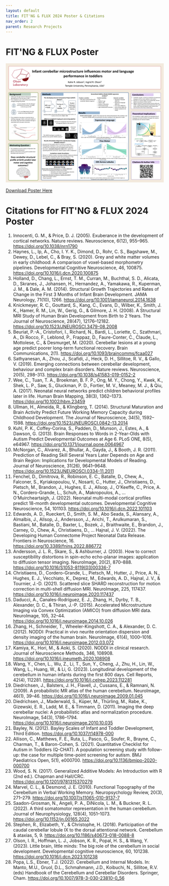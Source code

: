 ```yaml
---
layout: default
title: FIT'NG & FLUX 2024 Poster & Citations
nav_order: 2
parent: Research Projects
---
```


# FIT'NG & FLUX Poster 

![](<https://github.com/kjobson-neuro/kjobson-neuro.github.io/blob/main/assets/images/FLUX2024_kjv5.png>)

<a href="/assets/docs/FLUX2024_kjv5.pdf" download>Download Poster Here</a>

# Citations for FIT'NG & FLUX 2024 Poster

1. Innocenti, G. M., & Price, D. J. (2005). Exuberance in the development of cortical networks. Nature reviews. Neuroscience, 6(12), 955–965. https://doi.org/10.1038/nrn1790
2. Haynes, L., Ip, A., Cho, I. Y. K., Dimond, D., Rohr, C. S., Bagshawe, M., Dewey, D., Lebel, C., & Bray, S. (2020). Grey and white matter volumes in early childhood: A comparison of voxel-based morphometry pipelines. Developmental Cognitive Neuroscience, 46, 100875. https://doi.org/10.1016/j.dcn.2020.100875
3. Holland, D., Chang, L., Ernst, T. M., Curran, M., Buchthal, S. D., Alicata, D., Skranes, J., Johansen, H., Hernandez, A., Yamakawa, R., Kuperman, J. M., & Dale, A. M. (2014). Structural Growth Trajectories and Rates of Change in the First 3 Months of Infant Brain Development. JAMA Neurology, 71(10), 1266. https://doi.org/10.1001/jamaneurol.2014.1638
4. Knickmeyer, R. C., Gouttard, S., Kang, C., Evans, D., Wilber, K., Smith, J. K., Hamer, R. M., Lin, W., Gerig, G., & Gilmore, J. H. (2008). A Structural MRI Study of Human Brain Development from Birth to 2 Years. The Journal of Neuroscience, 28(47), 12176–12182. https://doi.org/10.1523/JNEUROSCI.3479-08.2008
5. Beuriat, P.-A., Cristofori, I., Richard, N., Bardi, L., Loriette, C., Szathmari, A., Di Rocco, F., Leblond, P., Frappaz, D., Faure-Conter, C., Claude, L., Mottolese, C., & Desmurget, M. (2020). Cerebellar lesions at a young age predict poorer long-term functional recovery. Brain Communications, 2(1). https://doi.org/10.1093/braincomms/fcaa027
6. Sathyanesan, A., Zhou, J., Scafidi, J., Heck, D. H., Sillitoe, R. V., & Gallo, V. (2019). Emerging connections between cerebellar development, behaviour and complex brain disorders. Nature reviews. Neuroscience, 20(5), 298–313. https://doi.org/10.1038/s41583-019-0152-2
7. Wee, C., Tuan, T. A., Broekman, B. F. P., Ong, M. Y., Chong, Y., Kwek, K., Shek, L. P., Saw, S., Gluckman, P. D., Fortier, M. V., Meaney, M. J., & Qiu, A. (2017). Neonatal neural networks predict children behavioral profiles later in life. Human Brain Mapping, 38(3), 1362–1373. https://doi.org/10.1002/hbm.23459
8. Ullman, H., Almeida, R., & Klingberg, T. (2014). Structural Maturation and Brain Activity Predict Future Working Memory Capacity during Childhood Development. The Journal of Neuroscience, 34(5), 1592–1598. https://doi.org/10.1523/JNEUROSCI.0842-13.2014
9. Kuhl, P. K., Coffey-Corina, S., Padden, D., Munson, J., Estes, A., & Dawson, G. (2013). Brain Responses to Words in 2-Year-Olds with Autism Predict Developmental Outcomes at Age 6. PLoS ONE, 8(5), e64967. https://doi.org/10.1371/journal.pone.0064967
10. McNorgan, C., Alvarez, A., Bhullar, A., Gayda, J., & Booth, J. R. (2011). Prediction of Reading Skill Several Years Later Depends on Age and Brain Region: Implications for Developmental Models of Reading. Journal of Neuroscience, 31(26), 9641–9648. https://doi.org/10.1523/JNEUROSCI.0334-11.2011
11. Fenchel, D., Dimitrova, R., Robinson, E. C., Batalle, D., Chew, A., Falconer, S., Kyriakopoulou, V., Nosarti, C., Hutter, J., Christiaens, D., Pietsch, M., Brandon, J., Hughes, E. J., Allsop, J., O’Keeffe, C., Price, A. N., Cordero-Grande, L., Schuh, A., Makropoulos, A., … O’Muircheartaigh, J. (2022). Neonatal multi-modal cortical profiles predict 18-month developmental outcomes. Developmental Cognitive Neuroscience, 54, 101103. https://doi.org/10.1016/j.dcn.2022.101103
12. Edwards, A. D., Rueckert, D., Smith, S. M., Abo Seada, S., Alansary, A., Almalbis, J., Allsop, J., Andersson, J., Arichi, T., Arulkumaran, S., Bastiani, M., Batalle, D., Baxter, L., Bozek, J., Braithwaite, E., Brandon, J., Carney, O., Chew, A., Christiaens, D., … Hajnal, J. V. (2022). The Developing Human Connectome Project Neonatal Data Release. Frontiers in Neuroscience, 16. https://doi.org/10.3389/fnins.2022.886772
13. Andersson, J. L. R., Skare, S., & Ashburner, J. (2003). How to correct susceptibility distortions in spin-echo echo-planar images: application to diffusion tensor imaging. NeuroImage, 20(2), 870–888. https://doi.org/10.1016/S1053-8119(03)00336-7
14. Christiaens, D., Cordero-Grande, L., Pietsch, M., Hutter, J., Price, A. N., Hughes, E. J., Vecchiato, K., Deprez, M., Edwards, A. D., Hajnal, J. V., & Tournier, J.-D. (2021). Scattered slice SHARD reconstruction for motion correction in multi-shell diffusion MRI. NeuroImage, 225, 117437. https://doi.org/10.1016/j.neuroimage.2020.117437
15. Daducci, A., Canales-Rodríguez, E. J., Zhang, H., Dyrby, T. B., Alexander, D. C., & Thiran, J.-P. (2015). Accelerated Microstructure Imaging via Convex Optimization (AMICO) from diffusion MRI data. NeuroImage, 105, 32–44. https://doi.org/10.1016/j.neuroimage.2014.10.026
16. Zhang, H., Schneider, T., Wheeler-Kingshott, C. A., & Alexander, D. C. (2012). NODDI: Practical in vivo neurite orientation dispersion and density imaging of the human brain. NeuroImage, 61(4), 1000–1016. https://doi.org/10.1016/j.neuroimage.2012.03.072
17. Kamiya, K., Hori, M., & Aoki, S. (2020). NODDI in clinical research. Journal of Neuroscience Methods, 346, 108908. https://doi.org/10.1016/j.jneumeth.2020.108908
18. Wang, Y., Chen, L., Wu, Z., Li, T., Sun, Y., Cheng, J., Zhu, H., Lin, W., Wang, L., Huang, W., & Li, G. (2023). Longitudinal development of the cerebellum in human infants during the first 800 days. Cell Reports, 42(4), 112281. https://doi.org/10.1016/j.celrep.2023.112281
19. Diedrichsen, J., Balsters, J. H., Flavell, J., Cussans, E., & Ramnani, N. (2009). A probabilistic MR atlas of the human cerebellum. NeuroImage, 46(1), 39–46. https://doi.org/10.1016/j.neuroimage.2009.01.045  
20. Diedrichsen, J., Maderwald, S., Küper, M., Thürling, M., Rabe, K., Gizewski, E. R., Ladd, M. E., & Timmann, D. (2011). Imaging the deep cerebellar nuclei: A probabilistic atlas and normalization procedure. NeuroImage, 54(3), 1786–1794. https://doi.org/10.1016/j.neuroimage.2010.10.035
21. Bayley, N. (2012). Bayley Scales of Infant and Toddler Development, Third Edition. https://doi.org/10.1037/t14978-000
22. Allison, C., Matthews, F. E., Ruta, L., Pasco, G., Soufer, R., Brayne, C., Charman, T., & Baron-Cohen, S. (2021). Quantitative Checklist for Autism in Toddlers (Q-CHAT). A population screening study with follow-up: the case for multiple time-point screening for autism. BMJ Paediatrics Open, 5(1), e000700. https://doi.org/10.1136/bmjpo-2020-000700
23. Wood, S. N. (2017). Generalized Additive Models: An Introduction with R (2nd ed.). Chapman and Hall/CRC. https://doi.org/10.1201/9781315370279
24. Marvel, C. L., & Desmond, J. E. (2010). Functional Topography of the Cerebellum in Verbal Working Memory. Neuropsychology Review, 20(3), 271–279. https://doi.org/10.1007/s11065-010-9137-7
25. Saadon-Grosman, N., Angeli, P. A., DiNicola, L. M., & Buckner, R. L. (2022). A third somatomotor representation in the human cerebellum. Journal of Neurophysiology, 128(4), 1051–1073. https://doi.org/10.1152/jn.00165.2022
26. Stephen, R., Elizabeth, Y., & Christophe, H. (2018). Participation of the caudal cerebellar lobule IX to the dorsal attentional network. Cerebellum & ataxias, 5, 9. https://doi.org/10.1186/s40673-018-0088-8
27. Olson, I. R., Hoffman, L. J., Jobson, K. R., Popal, H. S., & Wang, Y. (2023). Little brain, little minds: The big role of the cerebellum in social development. Developmental cognitive neuroscience, 60, 101238. https://doi.org/10.1016/j.dcn.2023.101238
28. Popa, L.S., Ebner, T.J. (2022). Cerebellum and Internal Models. In: Manto, M.U., Gruol, D.L., Schmahmann, J.D., Koibuchi, N., Sillitoe, R.V. (eds) Handbook of the Cerebellum and Cerebellar Disorders. Springer, Cham. https://doi.org/10.1007/978-3-030-23810-0_56






